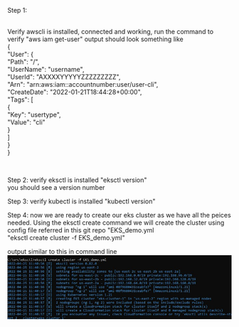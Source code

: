 Step 1: <br /> <br />

Verify awscli is installed, connected and working, run the command to verify "aws iam get-user"  output should look something like <br />
{<br />
    "User": {<br />
        "Path": "/",<br />
        "UserName": "username",<br />
        "UserId": "AXXXXYYYYYZZZZZZZZZ",<br />
        "Arn": "arn:aws:iam::accountnumber:user/user-cli",<br />
        "CreateDate": "2022-01-21T18:44:28+00:00",<br />
        "Tags": [<br />
            {<br />
                "Key": "usertype",<br />
                "Value": "cli"<br />
            }<br />
                  ]<br />
             }<br />
        }<br />

<br />

Step 2: verify eksctl is installed "eksctl version" <br /> you should see a version number
<br />

Step 3: verify kubectl is installed "kubectl version" <br />

Step 4: now we are ready to create  our eks cluster as we have all the peices needed. Using the eksctl create command we will create the cluster using config file referred in this git repo  "EKS_demo.yml <br />
"eksctl create cluster -f EKS_demo.yml" <br />

output similar to this in command line
<img src="/images/1_eksctl_create.JPG" alt="eksctl create cluster" title="eksctl create cluster"> <br />






